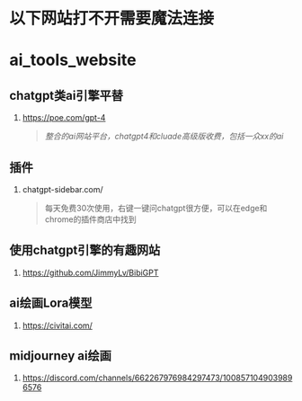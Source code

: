# 以下网站打不开需要魔法连接
# ai_tools_website
## chatgpt类ai引擎平替
1. https://poe.com/gpt-4
    >*整合的ai网站平台，chatgpt4和cluade高级版收费，包括一众xx的ai*

## 插件
1. chatgpt-sidebar.com/
    >每天免费30次使用，右键一键问chatgpt很方便，可以在edge和chrome的插件商店中找到



## 使用chatgpt引擎的有趣网站
1. https://github.com/JimmyLv/BibiGPT

## ai绘画Lora模型
1. https://civitai.com/

## midjourney ai绘画
1. https://discord.com/channels/662267976984297473/1008571049039896576
